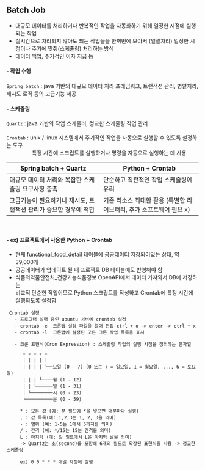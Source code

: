 ## Batch Job

- 대규모 데이터를 처리하거나 반복적인 작업을 자동화하기 위해 일정한 시점에 실행되는 작업
- 실시간으로 처리되지 않아도 되는 작업들을 한꺼번에 모아서 (일괄처리) 일정한 시점이나 주기에 맞춰(스케줄링) 처리하는 방식
- 데이터 백업, 주기적인 이자 지급 등

#### - 작업 수행

`Spring batch` : java 기반의 대규모 데이터 처리 프레임워크, 트랜잭션 관리, 병렬처리, 재시도 로직 등의 고급기능 제공
  
#### - 스케줄링

`Quartz` : java 기반의 작업 스케줄러, 정교한 스케줄링 작업 관리<br/><br/>
`Crontab` : unix / linux 시스템에서 주기적인 작업을 자동으로 실행할 수 있도록 설정하는 도구 <br/> &nbsp;&nbsp;&nbsp;&nbsp;&nbsp;&nbsp;
&nbsp;&nbsp;&nbsp;&nbsp;&nbsp;&nbsp;&nbsp;&nbsp;&nbsp;&nbsp;특정 시간에 스크립트를 실행하거나 명령을 자동으로 실행하는 데 사용

|Spring batch + Quartz|Python + Crontab|
|------|---|
|대규모 데이터 처리와 복잡한 스케줄링 요구사항 충족|단순하고 직관적인 작업 스케줄링에 유리|
|고급기능이 필요하거나 재시도, 트랜잭션 관리가 중요한 경우에 적합|기존 리소스 최대한 활용 (특별한 라이브러리, 추가 소프트웨어 필요 x)|

<br>

#### - ex) 프로젝트에서 사용한 Python + Crontab
- 현재 functional_food_detail 테이블에 공공데이터 저장되어있는 상태, 약 39,000개
- 공공데이터가 업데이트 될 때 프로젝트 DB 테이블에도 반영해야 함
- 식품의약품안전처_건강기능식품정보 OpenAPI에서 데이터 가져와서 DB에 저장하는 <br>
  비교적 단순한 작업이므로 Python 스크립트를 작성하고 Crontab에 특정 시간에 실행되도록 설정함

 ```
  Crontab 설정
    - 프로그램 실행 중인 ubuntu 서버에 crontab 설정
    - crontab -e  크론탭 설정 파일을 열어 편집 ctrl + o -> enter -> ctrl + x 
    - crontab -l  크론탭에 설정된 모든 크론 작업 목록을 표시

    - 크론 표현식(Cron Expression) : 스케줄링 작업의 실행 시점을 정의하는 문자열

       * * * * *
       | | | | |
       | | | | └──요일 (0 - 7) (0 또는 7 = 일요일, 1 = 월요일, ..., 6 = 토요일) 
       | | | └────월 (1 - 12) 
       | | └──────일 (1 - 31) 
       | └────────시 (0 - 23) 
       └──────────분 (0 - 59)    

      * : 모든 값 (예: 분 필드에 *을 넣으면 매분마다 실행)
      , : 값 목록(예: 1,2,3는 1, 2, 3을 의미)
      - : 범위 (예: 1-5는 1에서 5까지를 의미) 
      / : 간격 (예: */15는 15분 간격을 의미)
      L : 마지막 (예: 일 필드에서 L은 마지막 날을 의미)
      -> Quartz는 초(second)를 포함해 6개의 필드로 확장된 표현식을 사용 -> 정교한 스케줄링        

      ex) 0 0 * * * 매일 자정에 실행                               
```
